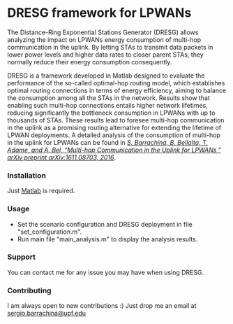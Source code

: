 # DRESG framework for LPWANs

The Distance-Ring Exponential Stations Generator (DRESG) allows analyzing the impact on LPWANs energy consumption of multi-hop communication in the uplink. By letting STAs to transmit data packets in lower power levels and higher data rates to closer parent STAs, they normally reduce their energy consumption consequently.

DRESG is a framework developed in Matlab designed to evaluate the performance of the so-called optimal-hop routing model, which establishes optimal routing connections in terms of energy efficiency, aiming to balance the consumption among all the STAs in the network. Results show that enabling such multi-hop connections entails higher network lifetimes, reducing significantly the bottleneck consumption in LPWANs with up to thousands of STAs. These results lead to foresee multi-hop communication in the uplink as a promising routing alternative for extending the lifetime of LPWAN deployments. A detailed analysis of the consumption of multi-hop in the uplink for LPWANs can be found in *[S. Barrachina, B. Bellalta, T. Adame, and A. Bel, “Multi-hop Communication in the Uplink for LPWANs,” arXiv preprint arXiv:1611.08703, 2016](https://arxiv.org/abs/1611.08703)*.  

### Installation

Just [Matlab](https://www.mathworks.com/) is required.

### Usage
 
 * Set the scenario configuration and DRESG deployment in file "set_configuration.m". 
 * Run main file "main_analysis.m" to display the analysis results.

### Support
You can contact me for any issue you may have when using DRESG.

### Contributing
I am always open to new contributions :) Just drop me an email at sergio.barrachina@upf.edu